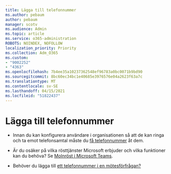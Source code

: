 ```yaml
---
title: Lägga till telefonnummer
ms.author: pebaum
author: pebaum
manager: scotv
ms.audience: Admin
ms.topic: article
ms.service: o365-administration
ROBOTS: NOINDEX, NOFOLLOW
localization_priority: Priority
ms.collection: Adm_O365
ms.custom:
- "9002252"
- "4363"
ms.openlocfilehash: 7b4ee35a10237362548ef96783a0bc0071b9bd90
ms.sourcegitcommit: 8bc60ec34bc1e40685e3976576e04a2623f63a7c
ms.translationtype: MT
ms.contentlocale: sv-SE
ms.lasthandoff: 04/15/2021
ms.locfileid: "51822437"
---
```

# <a name="add-phone-number"></a>Lägga till telefonnummer

- Innan du kan konfigurera användare i organisationen så att de kan ringa och ta emot telefonsamtal måste du [få telefonnummer](https://docs.microsoft.com/MicrosoftTeams/manage-phone-numbers-for-your-organization/) åt dem.

- Är du osäker på vilka rösttjänster Microsoft erbjuder och vilka funktioner kan du behöva? Se [Molnröst i Microsoft Teams](https://docs.microsoft.com/MicrosoftTeams/cloud-voice-landing-page).

- Behöver du lägga till [ett telefonnummer i en mötesförfrågan?](https://docs.microsoft.com/MicrosoftTeams/set-the-phone-numbers-included-on-invites-in-teams)
